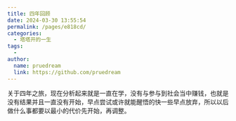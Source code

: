 ```yaml
---
title: 四年回顾
date: 2024-03-30 13:55:54
permalink: /pages/e818cd/
categories:
  - 塔塔开的一生
tags:
  - 
author: 
  name: pruedream
  link: https://github.com/pruedream
---
```

关于四年之旅，现在分析起来就是一直在学，没有与参与到社会当中赚钱，也就是没有结果并且一直没有开始，早点尝试或许就能醒悟的快一些早点放弃，所以以后做什么事都要以最小的代价先开始，再调整。